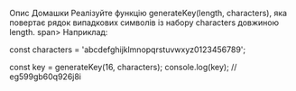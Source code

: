 Опис Домашки
Реалізуйте функцію generateKey(length, characters), яка повертає рядок випадкових символів із набору characters довжиною length. span>
Наприклад:

const characters = 'abcdefghijklmnopqrstuvwxyz0123456789';

const key = generateKey(16, characters);
console.log(key); // eg599gb60q926j8i
